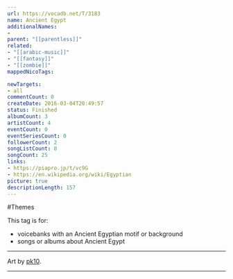 ```yaml
---
url: https://vocadb.net/T/3183
name: Ancient Egypt
additionalNames: 
- 
parent: "[[parentless]]"
related:
- "[[arabic-music]]"
- "[[fantasy]]"
- "[[zombie]]"
mappedNicoTags:

newTargets:
- all
commentCount: 0
createDate: 2016-03-04T20:49:57
status: Finished
albumCount: 3
artistCount: 4
eventCount: 0
eventSeriesCount: 0
followerCount: 2
songListCount: 0
songCount: 25
links: 
- https://piapro.jp/t/vc9G
- https://en.wikipedia.org/wiki/Egyptian
picture: true
descriptionLength: 157
---
```


#Themes

This tag is for:

- voicebanks with an Ancient Egyptian motif or background
- songs or albums about Ancient Egypt

---
Art by [pk10](https://piapro.jp/pk10).

---

